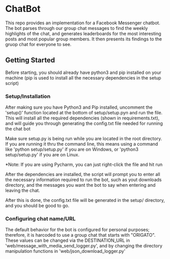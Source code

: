 # ChatBot
This repo provides an implementation for a Facebook Messenger chatbot. The bot parses through our group chat messages to find the weekly highlights of the chat, and generates leaderboards for the most interesting posts and most popular group members. It then presents its findings to the gruop chat for everyone to see.

## Getting Started
Before starting, you should already have python3 and pip installed on your machine (pip is used to install all the necessary dependencies in the setup script)

### Setup/Installation
After making sure you have Python3 and Pip installed, uncomment the 'setup()' function located at the bottom of setup/setup.pyn and run the file. This will install all the required dependencies (shown in requirements.txt), and will guide you through generating the config.txt file needed for running the chat bot

Make sure setup.py is being run while you are located in the root directory. If you are running it thru the command line, this means using a command like 'python setup/setup.py' if you are on Windows, or 'python3 setup/setup.py' if you are on Linux.

*Note: If you are using Pycharm, you can just right-click the file and hit run

After the dependencies are installed, the script will prompt you to enter all the necessary information required to run the bot, such as yout downloads directory, and the messages you want the bot to say when entering and leaving the chat.

After this is done, the config.txt file will be generated in the setup/ directory, and you should be good to go.

### Configuring chat name/URL
The default behavior for the bot is configured for personal purposes; therefore, it is harcoded to use a group chat that starts with "ORIGATO". These values can be changed via the DESTINATION_URL in 'web/message_with_media_send_logger.py', and by changing the directory manipulation functions in 'web/json_download_logger.py'
